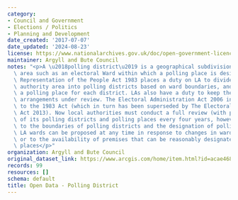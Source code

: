 ```yaml
---
category:
- Council and Government
- Elections / Politics
- Planning and Development
date_created: '2017-07-07'
date_updated: '2024-08-23'
license: https://www.nationalarchives.gov.uk/doc/open-government-licence/version/3/
maintainer: Argyll and Bute Council
notes: "<p>A \u2018polling district\u2019 is a geographical subdivision of an electoral\
  \ area such as an electoral Ward within which a polling place is designated.The\
  \ Representation of the People Act 1983 places a duty on LA to divide the local\
  \ authority area into polling districts based on ward boundaries, and to designate\
  \ a polling place for each district. LAs also have a duty to keep these polling\
  \ arrangements under review. The Electoral Administration Act 2006 introduced amendments\
  \ to the 1983 Act (which in turn has been superseded by The Electoral Administration\
  \ Act 2013). Now local authorities must conduct a full review (with public consultation)\
  \ of its polling districts and polling places every four years, however adjustments\
  \ to the boundaries of polling districts and the designation of polling places within\
  \ LA wards can be proposed at any time in response to changes in ward boundaries\
  \ or to the availability of premises that can be reasonably designated as polling\
  \ places</p>"
organization: Argyll and Bute Council
original_dataset_link: https://www.arcgis.com/home/item.html?id=acae4681cabe4ed58d150f3ec9697e25
records: 99
resources: []
schema: default
title: Open Data - Polling District
---
```


